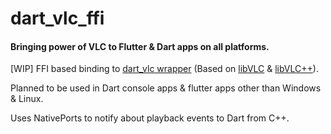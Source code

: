 # dart_vlc_ffi

#### Bringing power of VLC to Flutter & Dart apps on all platforms.

[WIP] FFI based binding to [dart_vlc wrapper](https://github.com/alexmercerind/dart_vlc/tree/master/dartvlc) (Based on [libVLC](https://github.com/videolan/vlc) & [libVLC++](https://github.com/videolan/libvlcpp)).

Planned to be used in Dart console apps & flutter apps other than Windows & Linux.

Uses NativePorts to notify about playback events to Dart from C++.
